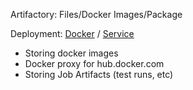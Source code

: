 Artifactory: Files/Docker Images/Package

Deployment: [Docker](https://jfrog.com/help/r/jfrog-installation-setup-documentation/install-artifactory-single-node-with-docker-compose) / [Service](https://jfrog.com/help/r/jfrog-installation-setup-documentation/install-artifactory-single-node-with-debian)

- Storing docker images
- Docker proxy for hub.docker.com
- Storing Job Artifacts (test runs, etc)